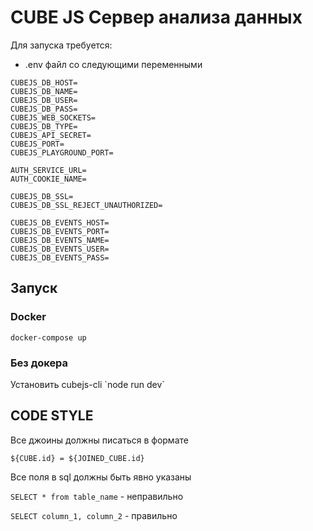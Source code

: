 <h1>CUBE JS Сервер анализа данных</h1>
Для запуска требуется:
 
 - .env файл со следующими переменными

```
CUBEJS_DB_HOST=
CUBEJS_DB_NAME=
CUBEJS_DB_USER=
CUBEJS_DB_PASS=
CUBEJS_WEB_SOCKETS=
CUBEJS_DB_TYPE=
CUBEJS_API_SECRET=
CUBEJS_PORT=
CUBEJS_PLAYGROUND_PORT=

AUTH_SERVICE_URL=
AUTH_COOKIE_NAME=

CUBEJS_DB_SSL=
CUBEJS_DB_SSL_REJECT_UNAUTHORIZED=

CUBEJS_DB_EVENTS_HOST=
CUBEJS_DB_EVENTS_PORT=
CUBEJS_DB_EVENTS_NAME=
CUBEJS_DB_EVENTS_USER=
CUBEJS_DB_EVENTS_PASS=
```

<H2>Запуск</h2>
<h3>Docker</h3>

`docker-compose up`

<h3>Без докера</h3>
Установить cubejs-cli
`node run dev`

<H2>CODE STYLE</h2>

Все джоины должны писаться в формате

`${CUBE.id} = ${JOINED_CUBE.id}`

Все поля в sql должны быть явно указаны

`SELECT * from table_name` - неправильно

`SELECT column_1, column_2` - правильно